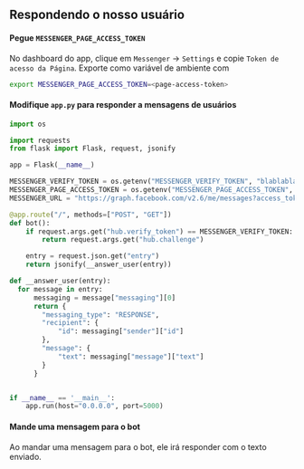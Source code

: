 ## Respondendo o nosso usuário

#### Pegue `MESSENGER_PAGE_ACCESS_TOKEN`

No dashboard do app, clique em `Messenger` -> `Settings` e copie `Token de acesso da Página`. Exporte como variável de ambiente com

```sh
export MESSENGER_PAGE_ACCESS_TOKEN=<page-access-token>
```

#### Modifique `app.py` para responder a mensagens de usuários

```py
import os

import requests
from flask import Flask, request, jsonify

app = Flask(__name__)

MESSENGER_VERIFY_TOKEN = os.getenv("MESSENGER_VERIFY_TOKEN", "blablabla")
MESSENGER_PAGE_ACCESS_TOKEN = os.getenv("MESSENGER_PAGE_ACCESS_TOKEN", "<page-access-token>")
MESSENGER_URL = "https://graph.facebook.com/v2.6/me/messages?access_token=" + MESSENGER_PAGE_ACCESS_TOKEN

@app.route("/", methods=["POST", "GET"])
def bot():
    if request.args.get("hub.verify_token") == MESSENGER_VERIFY_TOKEN:
        return request.args.get("hub.challenge")

    entry = request.json.get("entry")
    return jsonify(__answer_user(entry))

def __answer_user(entry):
  for message in entry:
      messaging = message["messaging"][0]
      return {
        "messaging_type": "RESPONSE",
        "recipient": {
            "id": messaging["sender"]["id"]
        },
        "message": {
            "text": messaging["message"]["text"]
        }
      }


if __name__ == '__main__':
    app.run(host="0.0.0.0", port=5000)
```

#### Mande uma mensagem para o bot

Ao mandar uma mensagem para o bot, ele irá responder com o texto enviado.

